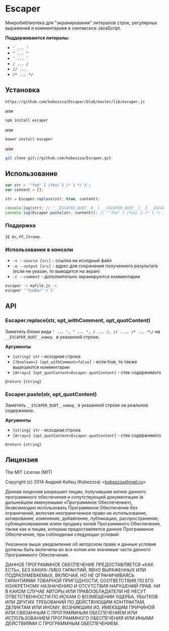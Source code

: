 # Escaper

Микробиблиотека для "экранирования" литералов строк, регулярных выражений и комментариев в синтаксисе JavaScript.

**Поддерживаются литералы:**

* `' ... '`
* `" ... "`
* `` ` ... ` ``
* `/ ... /`
* `// ...`
* `/* ... */`

## Установка

`https://github.com/kobezzza/Escaper/blob/master/lib/escaper.js`

*или*

```bash
npm install escaper
```

*или*

```bash
bower install escaper
```

*или*

```bash
git clone git://github.com/kobezzza/Escaper.git
```

## Использование

```js
var str = '"foo" 1 /foo/ 2 /* 1 */ 3';
var content = [];

str = Escaper.replace(str, true, content);

console.log(str); // '__ESCAPER_QUOT__0_ 1 __ESCAPER_QUOT__1_ 2 __ESCAPER_QUOT__2_ 3'
console.log(Escaper.paste(str, content)); // '"foo" 1 /foo/ 2 /* 1 */ 3'
```

### Поддержка

`IE 6+`, `FF`, `Chrome`.

### Использование в консоли

* `-s --source [src]` - ссылка на исходный файл
* `-o --output [src]` - адрес для сохранения полученного результата (если не указан, то выводится на экран)
* `-c --comment` - дополнительно экранируются комментарии

```bash
escaper -s myFile.js -c
escaper '"fooBar" + 1'
```

## API

### Escaper.replace(str, opt_withComment, opt_quotContent)

Заметить блоки вида `' ... ', " ... ", / ... /, // ..., /* ... *\/` на
`__ESCAPER_QUOT__номер_` в указанной строке.

**Аргументы**

* `{string} str` - исходная строка
* `{?boolean=} [opt_withComment=false]` - если true, то также вырезаются комментарии
* `{Array=} [opt_quotContent=Escaper.quotContent]` - стек содержимого
	
`@return {string}`

### Escaper.paste(str, opt_quotContent)

Заметить `__ESCAPER_QUOT__номер_` в указанной строке на реальное содержимое.

**Аргументы**

* `{string} str` - исходная строка
* `{Array=} [opt_quotContent=Escaper.quotContent]` - стек содержимого

`@return {string}`

## Лицензия

The MIT License (MIT)

Copyright (c) 2014 Андрей Кобец (Kobezzza) <<kobezzza@mail.ru>>

Данная лицензия разрешает лицам, получившим копию данного программного обеспечения и
сопутствующей документации (в дальнейшем именуемыми «Программное Обеспечение»),
безвозмездно использовать Программное Обеспечение без ограничений, включая неограниченное право на использование,
копирование, изменение, добавление, публикацию, распространение, сублицензирование и/или
продажу копий Программного Обеспечения, также как и лицам, которым предоставляется данное
Программное Обеспечение, при соблюдении следующих условий:

Указанное выше уведомление об авторском праве и данные условия должны быть включены во все копии или
значимые части данного Программного Обеспечения.

ДАННОЕ ПРОГРАММНОЕ ОБЕСПЕЧЕНИЕ ПРЕДОСТАВЛЯЕТСЯ «КАК ЕСТЬ», БЕЗ КАКИХ-ЛИБО ГАРАНТИЙ, ЯВНО ВЫРАЖЕННЫХ ИЛИ ПОДРАЗУМЕВАЕМЫХ,
ВКЛЮЧАЯ, НО НЕ ОГРАНИЧИВАЯСЬ ГАРАНТИЯМИ ТОВАРНОЙ ПРИГОДНОСТИ, СООТВЕТСТВИЯ ПО ЕГО КОНКРЕТНОМУ НАЗНАЧЕНИЮ И
ОТСУТСТВИЯ НАРУШЕНИЙ ПРАВ. НИ В КАКОМ СЛУЧАЕ АВТОРЫ ИЛИ ПРАВООБЛАДАТЕЛИ НЕ НЕСУТ ОТВЕТСТВЕННОСТИ ПО ИСКАМ О
ВОЗМЕЩЕНИИ УЩЕРБА, УБЫТКОВ ИЛИ ДРУГИХ ТРЕБОВАНИЙ ПО ДЕЙСТВУЮЩИМ КОНТРАКТАМ, ДЕЛИКТАМ ИЛИ ИНОМУ, ВОЗНИКШИМ ИЗ,
ИМЕЮЩИМ ПРИЧИНОЙ ИЛИ СВЯЗАННЫМ С ПРОГРАММНЫМ ОБЕСПЕЧЕНИЕМ ИЛИ ИСПОЛЬЗОВАНИЕМ ПРОГРАММНОГО ОБЕСПЕЧЕНИЯ ИЛИ
ИНЫМИ ДЕЙСТВИЯМИ С ПРОГРАММНЫМ ОБЕСПЕЧЕНИЕМ.